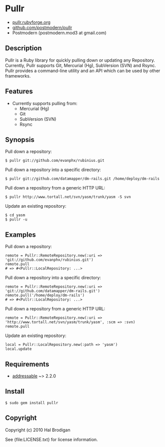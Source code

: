 # Pullr

* [pullr.rubyforge.org](http://pullr.rubyforge.org/)
* [github.com/postmodern/pullr](http://github.com/postmodern/pullr/)
* Postmodern (postmodern.mod3 at gmail.com)

## Description

Pullr is a Ruby library for quickly pulling down or updating any Repository.
Currently, Pullr supports Git, Mercurial (Hg), SubVersion (SVN) and Rsync.
Pullr provides a command-line utility and an API which can be used by
other frameworks.

## Features

* Currently supports pulling from:
  * Mercurial (Hg)
  * Git
  * SubVersion (SVN)
  * Rsync

## Synopsis

Pull down a repository:

    $ pullr git://github.com/evanphx/rubinius.git

Pull down a repository into a specific directory:

    $ pullr git://github.com/datamapper/dm-rails.git /home/deploy/dm-rails

Pull down a repository from a generic HTTP URL:

    $ pullr http://www.tortall.net/svn/yasm/trunk/yasm -S svn

Update an existing repository:

    $ cd yasm
    $ pullr -u

## Examples

Pull down a repository:

    remote = Pullr::RemoteRepository.new(:uri => 'git://github.com/evanphx/rubinius.git')
    remote.pull
    # => #<Pullr::LocalRepository: ...>

Pull down a repository into a specific directory:

    remote = Pullr::RemoteRepository.new(:uri => 'git://github.com/datamapper/dm-rails.git')
    remote.pull('/home/deploy/dm-rails')
    # => #<Pullr::LocalRepository: ...>

Pull down a repository from a generic HTTP URL:

    remote = Pullr::RemoteRepository.new(:uri => 'http://www.tortall.net/svn/yasm/trunk/yasm', :scm => :svn)
    remote.pull

Update an existing repository:

    local = Pullr::LocalRepository.new(:path => 'yasm')
    local.update

## Requirements

* [addressable](http://addressable.rubyforge.org/) ~> 2.2.0

## Install

    $ sudo gem install pullr

## Copyright

Copyright (c) 2010 Hal Brodigan

See {file:LICENSE.txt} for license information.

